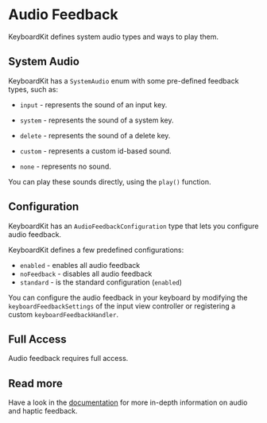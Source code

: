 # Audio Feedback

KeyboardKit defines system audio types and ways to play them.


## System Audio

KeyboardKit has a `SystemAudio` enum with some pre-defined feedback types, such as:

*  `input` - represents the sound of an input key.
*  `system` - represents the sound of a system key.
*  `delete` - represents the sound of a delete key.

*  `custom` - represents a custom id-based sound.

*  `none` - represents no sound.

You can play these sounds directly, using the `play()` function.


## Configuration

KeyboardKit has an `AudioFeedbackConfiguration` type that lets you configure audio feedback.

KeyboardKit defines a few predefined configurations:

* `enabled` - enables all audio feedback 
* `noFeedback` - disables all audio feedback
* `standard` - is the standard configuration (`enabled`)

You can configure the audio feedback in your keyboard by modifying the `keyboardFeedbackSettings` of the input view controller or registering a custom `keyboardFeedbackHandler`.


## Full Access

Audio feedback requires full access. 


## Read more

Have a look in the [documentation][Documentation] for more in-depth information on audio and haptic feedback.



[Documentation]: https://keyboardkit.github.io/KeyboardKit/documentation/keyboardkit/
